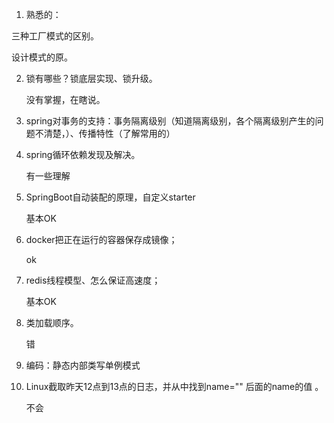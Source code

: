 1. 熟悉的：
   
三种工厂模式的区别。
   
设计模式的原。
   
2. 锁有哪些？锁底层实现、锁升级。   

    没有掌握，在瞎说。

3. spring对事务的支持：事务隔离级别（知道隔离级别，各个隔离级别产生的问题不清楚，）、传播特性（了解常用的）

4. spring循环依赖发现及解决。  

   有一些理解

5. SpringBoot自动装配的原理，自定义starter 

   基本OK

6. docker把正在运行的容器保存成镜像；

    ok

7. redis线程模型、怎么保证高速度；

   基本OK

8. 类加载顺序。 

   错

9. 编码：静态内部类写单例模式

   

10. Linux截取昨天12点到13点的日志，并从中找到name="" 后面的name的值 。

    不会
